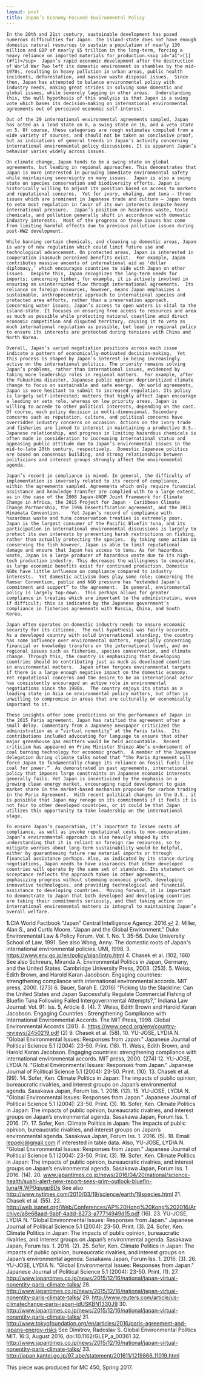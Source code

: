 ```yaml
---
layout: post
title: Japan’s Economy-Focused Environmental Policy
---
```

	In the 20th and 21st century, sustainable development has posed numerous difficulties for Japan. The island-state does not have enough domestic natural resources to sustain a population of nearly 130 million and GDP of nearly $5 trillion in the long-term, forcing a heavy reliance on imported materials for production.<sup id="a1">[1](#f1)</sup>  Japan’s rapid economic development after the destruction of World War Two left its domestic environment in shambles by the mid-1970s, resulting in heavy pollution in urban areas, public health incidents, deforestation, and massive waste disposal issues.  Since then, Japan has attempted to balance environmental policy with industry needs, making great strides in solving some domestic and global issues, while severely lagging in other areas.  Understanding this, the null hypothesis of this analysis is that Japan is a swing vote which bases its decision-making on international environmental agreements out of perceived economic self-interest. 
  
	Out of the 29 international environmental agreements sampled, Japan has acted as a lead state on 8, a swing state on 16, and a veto state on 5. Of course, these categories are rough estimates compiled from a wide variety of sources, and should not be taken as conclusive proof, but as indications of general trends in Japan’s activity concerning international environmental policy discussions. It is apparent Japan’s behavior varies widely across issues.
  
	On climate change, Japan tends to be a swing state on global agreements, but leading in regional approaches. This demonstrates that Japan is more interested in pursuing immediate environmental safety while maintaining sovereignty on many issues.  Japan is also a swing state on species conservation and biodiversity efforts. Japan is historically willing to adjust its position based on access to markets and reputational concerns.  Yet for ivory, whaling, and tuna – three issues which are prominent in Japanese trade and culture – Japan tends to veto most regulation in favor of its own interests despite heavy international pressure.  Japan’s position on hazardous waste, toxic chemicals, and pollution generally shift in accordance with domestic industry interests.  Most of the progress on these issues has come from limiting harmful effects due to previous pollution issues during post-WW2 development.  
  
	While banning certain chemicals, and cleaning up domestic areas, Japan is wary of new regulation which could limit future use and technological advancement. On protected areas, Japan is interested in cooperation inasmuch perceived benefits exist.  For example, Japan contributes massive amounts of international aid as ‘dollar diplomacy,’ which encourages countries to side with Japan on other issues.  Despite this, Japan recognizes the long-term needs for imports; concerning timber, for example, it is actively involved in ensuring an uninterrupted flow through international agreements.  Its reliance on foreign resources, however, means Japan emphasizes a sustainable, anthropocentric approach to international species and protected area efforts, rather than a preservation approach.  Concerning water issues, Japan’s access to open waters is vital to the island-state. It focuses on ensuring free access to resources and area as much as possible while protecting national coastline amid direct economic competition and disputed territory, causing it to veto as much international regulation as possible, but lead in regional policy to ensure its interests are protected during tensions with China and North Korea. 
  
	Overall, Japan’s varied negotiation positions across each issue indicate a pattern of economically-motivated decision-making.  Yet this process is shaped by Japan’s interest in being increasingly active on the international politics. The priority remains solving Japan’s problems, rather than international issues, evidenced by taking more leadership roles in regional matters.  For example, after the Fukushima disaster, Japanese public opinion deprioritized climate change to focus on sustainable and safe energy.  On world agreements, Japan is more hesitant to submit to increased regulation. Its policy is largely self-interested; matters that highly affect Japan encourage a leading or veto role, whereas on low priority areas, Japan is willing to accede to other political interests, depending on the cost. Of course, each policy decision is multi-dimensional. Secondary concerns such as reputation, culture, and political concerns have overridden industry concerns on occasion. Actions on the ivory trade and fisheries are linked to interest in maintaining a productive U.S.-Japanese relationship, and progress in limiting hazardous chemicals is often made in consideration to increasing international status and appeasing public attitude due to Japan’s environmental issues in the mid-to-late 20th century, respectively.  Domestic Japanese politics are based on consensus building, and strong relationships between politicians and interest groups strongly affect the environmental agenda. 
  
	Japan’s record in compliance is mixed. In general, the difficulty of implementation is inversely related to its record of compliance, within the agreements sampled. Agreements which only require financial assistance and knowledge transfer are complied with to a large extent, as in the case of the 2008 Japan-UNDP Joint Framework for Climate Change in Africa, the 2015 Project for Japan - Caribbean Climate Change Partnership, the 1996 Desertification agreement, and the 2013 Minamata Convention. 	Yet Japan’s record of compliance with hazardous waste and tuna conservation treaties is extremely poor. Japan is the largest consumer of the Pacific Bluefin tuna, and its participation in international environmental discussions is largely to protect its own interests by preventing harsh restrictions on fishing, rather than actually protecting the species.  By taking some action on conserving the fish however, Japan is able to limit reputational damage and ensure that Japan has access to tuna. As for hazardous waste, Japan is a large producer of hazardous waste due to its high-tech production industry. This decreases the willingness to cooperate, as large economic benefits exist for continued production. Domestic NGOs have little influence on compliance compared to industry interests.  Yet domestic activism does play some role; concerning the Ramsar Convention, public and NGO pressure has “extended Japan’s commitment and support” to the agreement.  In general, environmental policy is largely top-down.  This perhaps allows for greater compliance in treaties which are important to the administration, even if difficult; this is indicated by the Japanese government’s compliance in fisheries agreements with Russia, China, and South Korea. 
  
	Japan often operates on domestic industry needs to ensure economic security for its citizens.  The null hypothesis was fairly accurate. As a developed country with solid international standing, the country has some influence over environmental matters, especially concerning financial or knowledge transfers on the international level, and on regional issues such as fisheries, species conservation, and climate change. Through this, the country is emphasizing that developing countries should be contributing just as much as developed countries in environmental matters.  Japan often forgoes environmental targets if there is a large enough negative impact on the domestic economy. Yet reputational concerns and the desire to be an international actor has consistently encouraged an active role in environmental negotiations since the 1980s.  The country enjoys its status as a leading state in Asia on environmental policy matters, but often is unwilling to compromise in areas that are culturally or economically important to it. 
  
	These insights offer some predictions on the performance of Japan in the 2015 Paris agreement. Japan has ratified the agreement after a small delay. Commentary from a Japanese newspaper criticized the administration as a “virtual nonentity” at the Paris talks.  Its contributions included advocating for language to ensure that other major greenhouse gas emitters would be held accountable.  Recent criticism has appeared on Prime Minister Shinzo Abe’s endorsement of coal burning technology for economic growth.  A member of the Japanese delegation during climate talks noted that “the Paris Agreement will force Japan to fundamentally change its reliance on fossil fuels like coal for power.”  As demonstrated in past agreements, international policy that imposes large constraints on Japanese economic interests generally fails. Yet Japan is incentivized by the emphasis on a growing clean energy market, encouraging rapid development to gain market share in the market-based mechanism proposed for carbon trading in the Paris Agreement.  With recent political changes in the U.S., it is possible that Japan may renege on its commitments if it feels it is not fair to other developed countries, or it could be that Japan utilizes this opportunity to take leadership on the international stage.  
  
	To ensure Japan’s cooperation, it’s important to lessen costs of compliance, as well as invoke reputational costs to non-cooperation. Japan’s environmental approach is also heavily shaped by its understanding that it is reliant on foreign raw resources, so to mitigate worries about long-term sustainability would be helpful, either by guaranteeing future raw material imports or through financial assistance perhaps. Also, as indicated by its stance during negotiations, Japan needs to have assurances that other developed countries will operate by the same set of standards. Its statement on acceptance reflects the approach taken in other agreements, emphasizing progress without stemming economic growth, developing innovative technologies, and providing technological and financial assistance to developing countries.  Moving forward, it is important to demonstrate to Japan that both developed and developing countries are taking their commitments seriously, and that taking action on international environmental matters is integral to maintaining Japan’s overall welfare.
  
<b id="f1">1.</b>CIA World Factbook “Japan” Central Intelligence Agency. 2016.[↩](#a1)
2. Miller, Alan S., and Curtis Moore. "Japan and the Global Environment." Duke Environmental Law & Policy Forum. Vol. 1. No. 1. 35-56. Duke University School of Law, 1991. See also Wong, Anny. The domestic roots of Japan's international environmental policies. UMI, 1998.
3. https://www.env.go.jp/en/policy/plan/intro.html
4. Chasek et al. (102, 166) See also Schreurs, Miranda A. Environmental Politics in Japan, Germany, and the United States. Cambridge University Press, 2003. (253).
5. Weiss, Edith Brown, and Harold Karan Jacobson. Engaging countries: strengthening compliance with international environmental accords. MIT press, 2000. (273)
6. Bauer, Sarah E. (2016) "Picking Up the Slackline: Can the United States and Japan Successfully Regulate Commercial Fishing of Bluefin Tuna Following Failed Intergovernmental Attempts?," Indiana Law Journal: Vol. 91: Iss. 5, Article 8. (4).
7. Weiss, Edith Brown and Harold Karan Jacobson. Engaging Countries : Strengthening Compliance with International Environmental Accords. The MIT Press, 1998. Global Environmental Accords (281).
8. https://www.oecd.org/env/country-reviews/2450219.pdf (2)
9. Chasek et al. (58).
10. YU-JOSE, LYDIA N. "Global Environmental Issues: Responses from Japan." Japanese Journal of Political Science 5.1 (2004): 23-50. Print. (18).
11. Weiss, Edith Brown, and Harold Karan Jacobson. Engaging countries: strengthening compliance with international environmental accords. MIT press, 2000. (274)
12. YU-JOSE, LYDIA N. "Global Environmental Issues: Responses from Japan." Japanese Journal of Political Science 5.1 (2004): 23-50. Print. (10).
13. Chasek et al. (99).
14. Sofer, Ken. Climate Politics in Japan: The impacts of public opinion, bureaucratic rivalries, and interest groups on Japan’s environmental agenda. Sasakawa Japan, Forum Iss. 1. 2016. (12).
15. YU-JOSE, LYDIA N. "Global Environmental Issues: Responses from Japan." Japanese Journal of Political Science 5.1 (2004): 23-50. Print. (3).
16. Sofer, Ken. Climate Politics in Japan: The impacts of public opinion, bureaucratic rivalries, and interest groups on Japan’s environmental agenda. Sasakawa Japan, Forum Iss. 1. 2016. (7).
17. Sofer, Ken. Climate Politics in Japan: The impacts of public opinion, bureaucratic rivalries, and interest groups on Japan’s environmental agenda. Sasakawa Japan, Forum Iss. 1. 2016. (5).
18. Email leppekj@gmail.com if interested in table data. Also, YU-JOSE, LYDIA N. "Global Environmental Issues: Responses from Japan." Japanese Journal of Political Science 5.1 (2004): 23-50. Print. (3).
19. Sofer, Ken. Climate Politics in Japan: The impacts of public opinion, bureaucratic rivalries, and interest groups on Japan’s environmental agenda. Sasakawa Japan, Forum Iss. 1. 2016. (14).
20. www.japantimes.co.jp/news/2016/04/20/national/science-health/sushi-alert-new-report-sees-grim-outlook-bluefin-tuna/#.WP0qjugpBDs See also http://www.nytimes.com/2010/03/19/science/earth/19species.html
21. Chasek et al. (55).
22. http://web.isanet.org/Web/Conferences/AP%20Hong%20Kong%202016/Archive/a8e68aad-9abf-4add-8273-a77714949d15.pdf (16).
23. YU-JOSE, LYDIA N. "Global Environmental Issues: Responses from Japan." Japanese Journal of Political Science 5.1 (2004): 23-50. Print. (3).
24. Sofer, Ken. Climate Politics in Japan: The impacts of public opinion, bureaucratic rivalries, and interest groups on Japan’s environmental agenda. Sasakawa Japan, Forum Iss. 1. 2016. (2).
25. Sofer, Ken. Climate Politics in Japan: The impacts of public opinion, bureaucratic rivalries, and interest groups on Japan’s environmental agenda. Sasakawa Japan, Forum Iss. 1. 2016. (3).
26. YU-JOSE, LYDIA N. "Global Environmental Issues: Responses from Japan." Japanese Journal of Political Science 5.1 (2004): 23-50. Print. (1).
27. http://www.japantimes.co.jp/news/2015/12/16/national/japan-virtual-nonentity-paris-climate-talks/
28. http://www.japantimes.co.jp/news/2015/12/16/national/japan-virtual-nonentity-paris-climate-talks/
29. http://www.reuters.com/article/us-climatechange-paris-japan-idUSKBN1330J9
30. http://www.japantimes.co.jp/news/2015/12/16/national/japan-virtual-nonentity-paris-climate-talks/
31. http://www.tokyofoundation.org/en/articles/2016/paris-agreement-and-japans-energy-risks See Dimitrov, Radoslav S. Global Environmental Politics MIT. 16:3, August 2016, doi:10.1162/GLEP_a_00361
32. http://www.japantimes.co.jp/news/2015/12/16/national/japan-virtual-nonentity-paris-climate-talks/
33. http://japan.kantei.go.jp/97_abe/statement/201611/1219866_11019.html



This piece was produced for MC 450, Spring 2017. 
